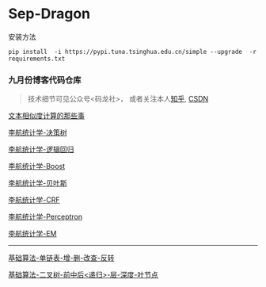 # Sep-Dragon
安装方法
```
pip install  -i https://pypi.tuna.tsinghua.edu.cn/simple --upgrade  -r requirements.txt

```
### 九月份博客代码仓库
> 技术细节可见公众号<码龙社>， 或者关注本人[知乎](https://www.zhihu.com/people/TuringEmmy), [CSDN](https://blog.csdn.net/sinat_26745777)

[文本相似度计算的那些事](https://github.com/DragonYong/Sep-Dragon/blob/master/文本相似度计算的那些事.py)

[李航统计学-决策树](https://github.com/DragonYong/Sep-Dragon/blob/master/DecisionTree/decision_tree.py)

[李航统计学-逻辑回归](https://github.com/DragonYong/Sep-Dragon/blob/master/LogisticRegression/logistic_regression.py)

[李航统计学-Boost](https://github.com/DragonYong/Sep-Dragon/blob/master/Boost/boost.py)

[李航统计学-贝叶斯](https://github.com/DragonYong/Sep-Dragon/blob/master/NaiveBayes/naive_bayes.py)

[李航统计学-CRF](https://github.com/DragonYong/Sep-Dragon/blob/master/CRF/crf.py)

[李航统计学-Perceptron](https://github.com/DragonYong/Sep-Dragon/blob/master/Perceptron/perceptron.py)

[李航统计学-EM](https://github.com/DragonYong/Sep-Dragon/blob/master/EM/em.py)

---
[基础算法-单链表-增-删-改查-反转](https://github.com/DragonYong/Sep-Dragon/blob/master/Algorithm/link_list.py)

[基础算法-二叉树-前中后<递归>-层-深度-叶节点](https://github.com/DragonYong/Sep-Dragon/blob/master/Algorithm/tree_recursion.py)